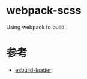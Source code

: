 # webpack-scss
Using webpack to build.


# 参考
* [esbuild-loader](https://www.npmjs.com/package/esbuild-loader)



